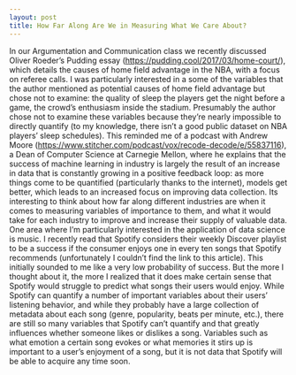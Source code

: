 ```yaml
---
layout: post
title: How Far Along Are We in Measuring What We Care About?
---
```

In our Argumentation and Communication class we recently discussed Oliver Roeder’s Pudding essay (https://pudding.cool/2017/03/home-court/), which details the causes of home field advantage in the NBA, with a focus on referee calls. I was particularly interested in a some of the variables that the author mentioned as potential causes of home field advantage but chose not to examine: the quality of sleep the players get the night before a game, the crowd’s enthusiasm inside the stadium. Presumably the author chose not to examine these variables because they’re nearly impossible to directly quantify (to my knowledge, there isn’t a good public dataset on NBA players’ sleep schedules). This reminded me of a podcast with Andrew Moore (https://www.stitcher.com/podcast/vox/recode-decode/e/55837116), a Dean of Computer Science at Carnegie Mellon, where he explains that the success of machine learning in industry is largely the result of an increase in data that is constantly growing in a positive feedback loop: as more things come to be quantified (particularly thanks to the internet), models get better, which leads to an increased focus on improving data collection. Its interesting to think about how far along different industries are when it comes to measuring variables of importance to them, and what it would take for each industry to improve and increase their supply of valuable data.  One area where I’m particularly interested in the application of data science is music. I recently read that Spotify considers their weekly Discover playlist to be a success if the consumer enjoys one in every ten songs that Spotify recommends (unfortunately I couldn’t find the link to this article). This initially sounded to me like a very low probability of success. But the more I thought about it, the more I realized that it does make certain sense that Spotify would struggle to predict what songs their users would enjoy. While Spotify can quantify a number of important variables about their users’ listening behavior, and while they probably have a large collection of metadata about each song (genre, popularity, beats per minute, etc.), there are still so many variables that Spotify can’t quantify and that greatly influences whether someone likes or dislikes a song. Variables such as what emotion a certain song evokes or what memories it stirs up is important to a user’s enjoyment of a song, but it is not data that Spotify will be able to acquire any time soon.
